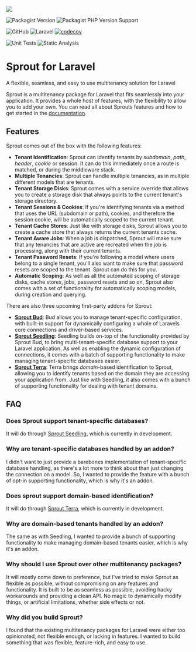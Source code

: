 <img src="sprout.png">

![Packagist Version](https://img.shields.io/packagist/v/sprout/sprout)
![Packagist PHP Version Support](https://img.shields.io/packagist/php-v/sprout/sprout)

![GitHub](https://img.shields.io/github/license/sprout-laravel/sprout)
![Laravel](https://img.shields.io/badge/laravel-11.x-red.svg)
[![codecov](https://codecov.io/gh/sprout-laravel/sprout/branch/1.x/graph/badge.svg?token=FHJ41NQMTA)](https://codecov.io/gh/sprout-laravel/sprout)

![Unit Tests](https://github.com/sprout-laravel/sprout/actions/workflows/tests.yml/badge.svg)
![Static Analysis](https://github.com/sprout-laravel/sprout/actions/workflows/static-analysis.yml/badge.svg)

# Sprout for Laravel
A flexible, seamless, and easy to use multitenancy solution for Laravel

Sprout is a multitenancy package for Laravel that fits seamlessly into your application.
It provides a whole host of features, with the flexibility to allow you to add your own.
You can read all about Sprouts features and how to get started in
the [documentation](https://sprout.ollieread.com/docs/1.x).

## Features

Sprout comes out of the box with the following features:

- **Tenant Identification**:
  Sprout can identify tenants by _subdomain_, _path_, _header_, _cookie_ or session.
  It can do this immediately once a route is matched, or during the middleware stack.
- **Multiple Tenancies**: 
  Sprout can handle multiple tenancies, as in multiple different models that are tenants.
- **Tenant Storage Disks**: 
  Sprout comes with a service override that allows you to create a storage disk that 
  always points to the current tenant's storage directory.
- **Tenant Sessions & Cookies**: 
  If you're identifying tenants via a method that uses the URL (subdomain or path), 
  cookies, and therefore the session cookie, will be automatically scoped to the current tenant.
- **Tenant Cache Stores**: 
  Just like with storage disks, Sprout allows you to create a cache store that always 
  returns the current tenants cache.
- **Tenant Aware Jobs**: 
  When a job is dispatched, Sprout will make sure that any tenancies that are active are 
  recreated when the job is processing, along with their current tenants.
- **Tenant Password Resets**: 
  If you're following a model where users belong to a single tenant, you'll also want to 
  make sure that password resets are scoped to the tenant.
  Sprout can do this for you.
- **Automatic Scoping**: 
  As well as all the automated scoping of storage disks, cache stores, jobs, password resets 
  and so on, Sprout also comes with a set of functionality for automatically scoping models, during creation and 
  querying.

There are also three upcoming first-party addons for Sprout:

- [**Sprout Bud**](https://github.com/sprout-laravel/bud): 
  Bud allows you to manage tenant-specific 
  configuration, with built-in support for 
  dynamically configuring a whole of Laravels core connections and driver-based services.
- [**Sprout Seedling**](https://github.com/sprout-laravel/seedling): 
  Seedling builds on-top of the functionality 
  provided by Sprout Bud, to bring multi-tenant-specific database support to your Laravel application.
  As well as enabling the dynamic configuration of connections, it comes with a batch of supporting functionality to 
  make managing tenant-specific databases easier.
- [**Sprout Terra**](https://github.com/sprout-laravel/terra): 
  Terra brings _domain_-based identification to 
  Sprout, allowing you to identify tenants based on the domain they are accessing your application from.
  Just like with Seedling, it also comes with a bunch of supporting functionality for dealing with tenant domains.

## FAQ

### Does Sprout support tenant-specific databases?
It will do through [Sprout Seedling](https://github.com/sprout-laravel/seedling), which is currently in development.

### Why are tenant-specific databases handled by an addon?
I didn't want to just provide a barebones implementation of tenant-specific database handling, as there's a lot more 
to think about than just changing the connection on a model.
So, I wanted to provide the feature with a bunch of opt-in supporting functionality, which is why it's an addon.

### Does sprout support domain-based identification?
It will do through [Sprout Terra](https://github.com/sprout-laravel/terra), which is currently in development.

### Why are domain-based tenants handled by an addon?
The same as with Seedling, I wanted to provide a bunch of supporting functionality to make managing domain-based tenants
easier, which is why it's an addon.

### Why should I use Sprout over other multitenancy packages?
It will mostly come down to preference, but I've tried to make Sprout as flexible as possible, without compromising on
any features and functionality.
It is built to be as seamless as possible, avoiding hacky workarounds and providing a clean API.
No magic to dynamically modify things, or artificial limitations, whether side effects or not.

### Why did you build Sprout?
I found that the existing multitenancy packages for Laravel were either too opinionated, not flexible enough, or
lacking in features.
I wanted to build something that was flexible, feature-rich, and easy to use.
